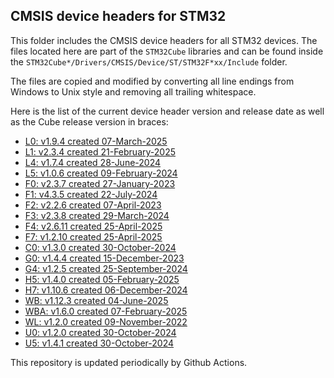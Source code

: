 ## CMSIS device headers for STM32

This folder includes the CMSIS device headers for all STM32 devices. The files
located here are part of the `STM32Cube` libraries and can be found inside the
`STM32Cube*/Drivers/CMSIS/Device/ST/STM32F*xx/Include` folder.

The files are copied and modified by converting all line endings from Windows to
Unix style and removing all trailing whitespace.

Here is the list of the current device header version and release date as well
as the Cube release version in braces:

- [L0: v1.9.4 created 07-March-2025](https://github.com/STMicroelectronics/STM32CubeL0)
- [L1: v2.3.4 created 21-February-2025](https://github.com/STMicroelectronics/STM32CubeL1)
- [L4: v1.7.4 created 28-June-2024](https://github.com/STMicroelectronics/STM32CubeL4)
- [L5: v1.0.6 created 09-February-2024](https://github.com/STMicroelectronics/STM32CubeL5)
- [F0: v2.3.7 created 27-January-2023](https://github.com/STMicroelectronics/STM32CubeF0)
- [F1: v4.3.5 created 22-July-2024](https://github.com/STMicroelectronics/STM32CubeF1)
- [F2: v2.2.6 created 07-April-2023](https://github.com/STMicroelectronics/STM32CubeF2)
- [F3: v2.3.8 created 29-March-2024](https://github.com/STMicroelectronics/STM32CubeF3)
- [F4: v2.6.11 created 25-April-2025](https://github.com/STMicroelectronics/STM32CubeF4)
- [F7: v1.2.10 created 25-April-2025](https://github.com/STMicroelectronics/STM32CubeF7)
- [C0: v1.3.0 created 30-October-2024](https://github.com/STMicroelectronics/STM32CubeC0)
- [G0: v1.4.4 created 15-December-2023](https://github.com/STMicroelectronics/STM32CubeG0)
- [G4: v1.2.5 created 25-September-2024](https://github.com/STMicroelectronics/STM32CubeG4)
- [H5: v1.4.0 created 05-February-2025](https://github.com/STMicroelectronics/STM32CubeH5)
- [H7: v1.10.6 created 06-December-2024](https://github.com/STMicroelectronics/STM32CubeH7)
- [WB: v1.12.3 created 04-June-2025](https://github.com/STMicroelectronics/STM32CubeWB)
- [WBA: v1.6.0 created 07-February-2025](https://github.com/STMicroelectronics/STM32CubeWBA)
- [WL: v1.2.0 created 09-November-2022](https://github.com/STMicroelectronics/STM32CubeWL)
- [U0: v1.2.0 created 30-October-2024](https://github.com/STMicroelectronics/STM32CubeU0)
- [U5: v1.4.1 created 30-October-2024](https://github.com/STMicroelectronics/STM32CubeU5)

This repository is updated periodically by Github Actions.
